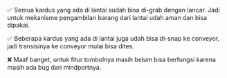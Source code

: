 ✅ Semua kardus yang ada di lantai sudah bisa di-grab dengan lancar. Jadi untuk mekanisme pengambilan barang dari lantai udah aman dan bisa dipakai.

✅ Beberapa kardus yang ada di lantai juga udah bisa di-snap ke conveyor, jadi transisinya ke conveyor mulai bisa dites.

❌ Maaf banget, untuk fitur tombolnya masih belum bisa berfungsi karena masih ada bug dari mindportnya.
